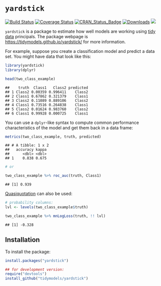 
# `yardstick`

[![Build
Status](https://travis-ci.org/topepo/yardstick.svg?branch=master)](https://travis-ci.org/topepo/yardstick)
[![Coverage
Status](https://img.shields.io/codecov/c/github/topepo/yardstick/master.svg)](https://codecov.io/github/topepo/yardstick?branch=master)
[![CRAN\_Status\_Badge](http://www.r-pkg.org/badges/version/yardstick)](http://cran.rstudio.com/package=yardstick)
[![Downloads](http://cranlogs.r-pkg.org/badges/yardstick)](http://cran.rstudio.com/package=yardstick)
![](https://img.shields.io/badge/lifecycle-maturing-blue.svg)

`yardstick` is a package to estimate how well models are working using
[tidy data](https://www.jstatsoft.org/article/view/v059i10) principals.
The package webpage is <https://tidymodels.github.io/yardstick/> for more
information.

For example, suppose you create a classification model and predict a
data set. You might have data that look like this:

``` r
library(yardstick)
library(dplyr)

head(two_class_example)
```

    ##    truth  Class1   Class2 predicted
    ## 1 Class2 0.00359 0.996411    Class2
    ## 2 Class1 0.67862 0.321379    Class1
    ## 3 Class2 0.11089 0.889106    Class2
    ## 4 Class1 0.73516 0.264838    Class1
    ## 5 Class2 0.01624 0.983760    Class2
    ## 6 Class1 0.99928 0.000725    Class1

You can use a `dplyr`-like syntax to compute common performance
characteristics of the model and get them back in a data frame:

``` r
metrics(two_class_example, truth, predicted)
```

    ## # A tibble: 1 x 2
    ##   accuracy kappa
    ##      <dbl> <dbl>
    ## 1    0.838 0.675

``` r
# or 

two_class_example %>% roc_auc(truth, Class1)
```

    ## [1] 0.939

[Quasiquotation](http://rlang.tidyverse.org/reference/quasiquotation.html)
can also be used:

``` r
# probability columns:
lvl <- levels(two_class_example$truth)

two_class_example %>% mnLogLoss(truth, !! lvl)
```

    ## [1] -0.328

## Installation

To install the package:

``` r
install.packages("yardstick")

## for development version:
require("devtools")
install_github("tidymodels/yardstick")
```
